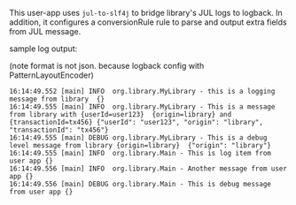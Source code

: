 This user-app uses `jul-to-slf4j` to bridge library's JUL logs to logback.
In addition, it configures a conversionRule rule to parse and output extra fields from JUL message.

sample log output:

(note format is not json. because logback config with PatternLayoutEncoder)
```asciidoc
16:14:49.552 [main] INFO  org.library.MyLibrary - this is a logging message from library  {}
16:14:49.555 [main] INFO  org.library.MyLibrary - This is a message  from library with {userId=user123}  {origin=library} and {transactionId=tx456} {"userId": "user123", "origin": "library", "transactionId": "tx456"}
16:14:49.555 [main] DEBUG org.library.MyLibrary - This is a debug level message from library {origin=library}  {"origin": "library"}
16:14:49.555 [main] INFO  org.library.Main - This is log item from user app {}
16:14:49.556 [main] INFO  org.library.Main - Another message from user app {}
16:14:49.556 [main] DEBUG org.library.Main - This is debug message from user app {}

```